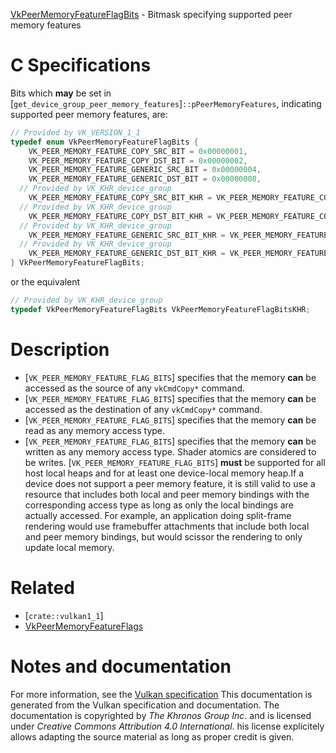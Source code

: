 [VkPeerMemoryFeatureFlagBits](https://www.khronos.org/registry/vulkan/specs/1.3-extensions/man/html/VkPeerMemoryFeatureFlagBits.html) - Bitmask specifying supported peer memory features

# C Specifications
Bits which  **may**  be set in
[`get_device_group_peer_memory_features`]`::pPeerMemoryFeatures`,
indicating supported peer memory features, are:
```c
// Provided by VK_VERSION_1_1
typedef enum VkPeerMemoryFeatureFlagBits {
    VK_PEER_MEMORY_FEATURE_COPY_SRC_BIT = 0x00000001,
    VK_PEER_MEMORY_FEATURE_COPY_DST_BIT = 0x00000002,
    VK_PEER_MEMORY_FEATURE_GENERIC_SRC_BIT = 0x00000004,
    VK_PEER_MEMORY_FEATURE_GENERIC_DST_BIT = 0x00000008,
  // Provided by VK_KHR_device_group
    VK_PEER_MEMORY_FEATURE_COPY_SRC_BIT_KHR = VK_PEER_MEMORY_FEATURE_COPY_SRC_BIT,
  // Provided by VK_KHR_device_group
    VK_PEER_MEMORY_FEATURE_COPY_DST_BIT_KHR = VK_PEER_MEMORY_FEATURE_COPY_DST_BIT,
  // Provided by VK_KHR_device_group
    VK_PEER_MEMORY_FEATURE_GENERIC_SRC_BIT_KHR = VK_PEER_MEMORY_FEATURE_GENERIC_SRC_BIT,
  // Provided by VK_KHR_device_group
    VK_PEER_MEMORY_FEATURE_GENERIC_DST_BIT_KHR = VK_PEER_MEMORY_FEATURE_GENERIC_DST_BIT,
} VkPeerMemoryFeatureFlagBits;
```
or the equivalent
```c
// Provided by VK_KHR_device_group
typedef VkPeerMemoryFeatureFlagBits VkPeerMemoryFeatureFlagBitsKHR;
```

# Description
- [`VK_PEER_MEMORY_FEATURE_FLAG_BITS`] specifies that the memory  **can**  be accessed as the source of any `vkCmdCopy*` command.
- [`VK_PEER_MEMORY_FEATURE_FLAG_BITS`] specifies that the memory  **can**  be accessed as the destination of any `vkCmdCopy*` command.
- [`VK_PEER_MEMORY_FEATURE_FLAG_BITS`] specifies that the memory  **can**  be read as any memory access type.
- [`VK_PEER_MEMORY_FEATURE_FLAG_BITS`] specifies that the memory  **can**  be written as any memory access type. Shader atomics are considered to be writes.
[`VK_PEER_MEMORY_FEATURE_FLAG_BITS`] **must**  be supported for all host
local heaps and for at least one device-local memory heap.If a device does not support a peer memory feature, it is still valid to use
a resource that includes both local and peer memory bindings with the
corresponding access type as long as only the local bindings are actually
accessed.
For example, an application doing split-frame rendering would use
framebuffer attachments that include both local and peer memory bindings,
but would scissor the rendering to only update local memory.

# Related
- [`crate::vulkan1_1`]
- [VkPeerMemoryFeatureFlags]()

# Notes and documentation
For more information, see the [Vulkan specification](https://www.khronos.org/registry/vulkan/specs/1.3-extensions/html/vkspec.html)
This documentation is generated from the Vulkan specification and documentation.
The documentation is copyrighted by *The Khronos Group Inc.* and is licensed under *Creative Commons Attribution 4.0 International*.
his license explicitely allows adapting the source material as long as proper credit is given.
        